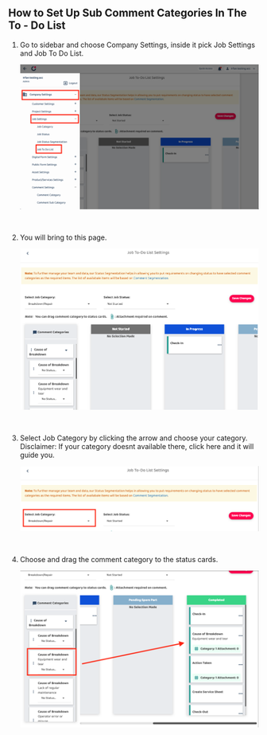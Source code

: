 ## How to Set Up Sub Comment Categories In The To - Do List

1. Go to sidebar and choose Company Settings, inside it pick Job Settings and Job To Do List.

   <p align="center">
       <img src="img2/How_to_Set_Up_Sub_Comment_Categories_In_The_To_Do_List_Step_1.png" alt="How to Set Up Sub Comment Categories in the To-Do List Step 1">
    </p><br>

2. You will bring to this page.

   <p align="center">
       <img src="img2/How_to_Set_Up_Sub_Comment_Categories_In_The_To_Do_List_Step_2.png" alt="How to Set Up Sub Comment Categories in the To-Do List Step 2">
    </p><br>


3. Select Job Category by clicking the arrow and choose your category.<br>
   Disclaimer: If your category doesnt available there, click here and it will guide you.

   <p align="center">
       <img src="img2/How_to_Set_Up_Sub_Comment_Categories_In_The_To_Do_List_Step_3.png" alt="How to Set Up Sub Comment Categories in the To-Do List Step 3">
    </p><br>

4. Choose and drag the comment category to the status cards.

   <p align="center">
       <img src="img2/How_to_Set_Up_Sub_Comment_Categories_In_The_To_Do_List_Step_4.png" alt="How to Set Up Sub Comment Categories in the To-Do List Step 4">
    </p><br>
